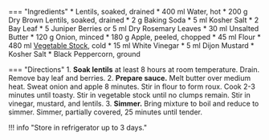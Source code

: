 === "Ingredients"
    * Lentils, soaked, drained
        * 400 ml Water, hot
        * 200 g Dry Brown Lentils, soaked, drained
        * 2 g Baking Soda
        * 5 ml Kosher Salt
        * 2 Bay Leaf
        * 5 Juniper Berries or 5 ml Dry Rosemary Leaves
    * 30 ml Unsalted Butter
    * 120 g Onion, minced
    * 180 g Apple, peeled, chopped
    * 45 ml Flour
    * 480 ml [Vegetable Stock](../../soups/stocks/vegetable-stock.md), cold
    * 15 ml White Vinegar
    * 5 ml Dijon Mustard
    * Kosher Salt
    * Black Peppercorn, ground

=== "Directions"
    1. **Soak lentils** at least 8 hours at room temperature. Drain. Remove bay leaf and berries.
    2. **Prepare sauce.** Melt butter over medium heat. Sweat onion and apple 8 minutes. Stir in flour to form roux. Cook 2-3 minutes until toasty. Stir in vegetable stock until no clumps remain. Stir in vinegar, mustard, and lentils.
    3. **Simmer.** Bring mixture to boil and reduce to simmer. Simmer, partially covered, 25 minutes until tender.

!!! info "Store in refrigerator up to 3 days."

[^1]:
    {{ cite.bittman_how_to_cook_everything }} 431-432. Accessed February 2021.
[^2]:
    bummi68. ["Linsen schwäbisch."](https://www.chefkoch.de/rezepte/272611104325658/Linsen-schwaebisch.html) *Chef Koch.* 29 December 2004. Accessed January 2021.
[^3]:
    Killebrew, Kimberly. ["Swabian-style German Lentils with Spaetzle (Schwäbische Linsen mit Spätzle)."](https://www.daringgourmet.com/swabian-style-german-lentils-with-spaetzle-schwabische-linsen-mit-spatzle/) *The Daring Gourmet.* 6 April 2015. Accessed January 2021.
[^4]:
    krollekopp. ["Schwäbische Linsen mit Spätzle und Saitenwürstchen."](https://www.chefkoch.de/rezepte/2103441339486118/Schwaebische-Linsen-mit-Spaetzle-und-Saitenwuerstchen.html) 12 June 2012. Accessed January 2021.
